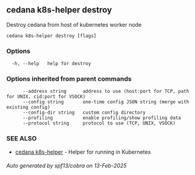 ## cedana k8s-helper destroy

Destroy cedana from host of kubernetes worker node

```
cedana k8s-helper destroy [flags]
```

### Options

```
  -h, --help   help for destroy
```

### Options inherited from parent commands

```
      --address string      address to use (host:port for TCP, path for UNIX, cid:port for VSOCK)
      --config string       one-time config JSON string (merge with existing config)
      --config-dir string   custom config directory
      --profiling           enable profiling/show profiling data
      --protocol string     protocol to use (TCP, UNIX, VSOCK)
```

### SEE ALSO

* [cedana k8s-helper](cedana_k8s-helper.md)	 - Helper for running in Kubernetes

###### Auto generated by spf13/cobra on 13-Feb-2025
